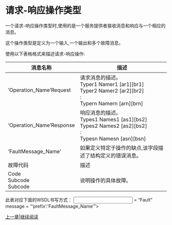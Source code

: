 # 请求-响应操作类型

一个请求-响应操作类型时,使用的是一个服务提供者接收消息和响应与一个相应的消息。

这个操作类型是定义为一个输入,一个输出和多个故障消息。

使用以下表格格式来描述请求-响应操作:

消息名称|描述
----|----
‘Operation_Name’Request |请求消息的描述。<br/>Typer1 Namer1 [ar1][br1]<br/>Typer2 Namer2 [ar2][br2]<br/>:<br/>Typern Namern [arn][brn]
‘Operation_Name’Response|响应消息的描述。<br/>Types1 Names1 [as1][bs2]<br/>Types2 Names2 [as2][bs2]<br/>:<br/>Typesn Namesn [asn][bsn]
‘FaultMessage_Name’ |如果定义特定于操作的缺点,该字段描述了结构定义的错误消息。
故障代码|描述
Code<br/>Subcode<br/>Subcode |说明操作的具体故障。
此表对应下面的WSDL书写方式：
<operation name=”’Operation_Name’”>
	<input message=”’prefix’:’Operation_Name’”/>
	<output message=”’prefix’:’Operation_Name’Response”/>
	<fault name> = “Fault” message = “’prefix’:’FaultMessage_Name’”>
</operation>


[上一章](05.06.01.md)|[继续阅读](05.07.md)